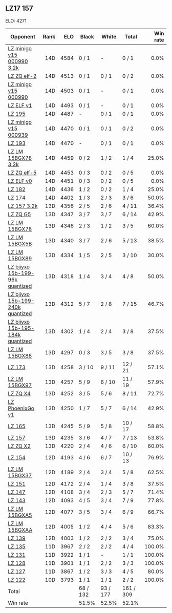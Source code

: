 ## LZ17 157 ##

ELO: 4271

Opponent | Rank | ELO | Black | White | Total | Win rate
---------|-----:|----:|-------|-------|-------|-------:
[LZ minigo v15 000990 3.2k](LZ%20minigo%20v15%20000990%203.2k.md) | 14D | 4584 | 0 / 1 | - | 0 / 1 | 0.0%
[LZ ZQ elf-2](LZ%20ZQ%20elf-2.md) | 14D | 4513 | 0 / 1 | 0 / 1 | 0 / 2 | 0.0%
[LZ minigo v15 000990](LZ%20minigo%20v15%20000990.md) | 14D | 4503 | 0 / 1 | - | 0 / 1 | 0.0%
[LZ ELF v1](LZ%20ELF%20v1.md) | 14D | 4493 | 0 / 1 | - | 0 / 1 | 0.0%
[LZ 195](LZ%20195.md) | 14D | 4487 | - | 0 / 1 | 0 / 1 | 0.0%
[LZ minigo v15 000939](LZ%20minigo%20v15%20000939.md) | 14D | 4470 | 0 / 1 | 0 / 1 | 0 / 2 | 0.0%
[LZ 193](LZ%20193.md) | 14D | 4470 | - | 0 / 1 | 0 / 1 | 0.0%
[LZ LM 15BGX78 3.2k](LZ%20LM%2015BGX78%203.2k.md) | 14D | 4459 | 0 / 2 | 1 / 2 | 1 / 4 | 25.0%
[LZ ZQ elf-5](LZ%20ZQ%20elf-5.md) | 14D | 4453 | 0 / 3 | 0 / 2 | 0 / 5 | 0.0%
[LZ ELF v0](LZ%20ELF%20v0.md) | 14D | 4451 | 0 / 3 | 0 / 2 | 0 / 5 | 0.0%
[LZ 182](LZ%20182.md) | 14D | 4436 | 1 / 2 | 0 / 2 | 1 / 4 | 25.0%
[LZ 174](LZ%20174.md) | 14D | 4402 | 1 / 3 | 2 / 3 | 3 / 6 | 50.0%
[LZ 157 3.2k](LZ%20157%203.2k.md) | 13D | 4356 | 2 / 5 | 2 / 6 | 4 / 11 | 36.4%
[LZ ZQ G5](LZ%20ZQ%20G5.md) | 13D | 4347 | 3 / 7 | 3 / 7 | 6 / 14 | 42.9%
[LZ LM 15BGX78](LZ%20LM%2015BGX78.md) | 13D | 4346 | 2 / 3 | 1 / 2 | 3 / 5 | 60.0%
[LZ LM 15BGX5B](LZ%20LM%2015BGX5B.md) | 13D | 4340 | 3 / 7 | 2 / 6 | 5 / 13 | 38.5%
[LZ LM 15BGX89](LZ%20LM%2015BGX89.md) | 13D | 4334 | 1 / 5 | 2 / 5 | 3 / 10 | 30.0%
[LZ bjiyxo 15b-199-96k quantized](LZ%20bjiyxo%2015b-199-96k%20quantized.md) | 13D | 4318 | 1 / 4 | 3 / 4 | 4 / 8 | 50.0%
[LZ bjiyxo 15b-199-240k quantized](LZ%20bjiyxo%2015b-199-240k%20quantized.md) | 13D | 4312 | 5 / 7 | 2 / 8 | 7 / 15 | 46.7%
[LZ bjiyxo 15b-195-184k quantized](LZ%20bjiyxo%2015b-195-184k%20quantized.md) | 13D | 4302 | 1 / 4 | 2 / 4 | 3 / 8 | 37.5%
[LZ LM 15BGX88](LZ%20LM%2015BGX88.md) | 13D | 4297 | 0 / 3 | 3 / 5 | 3 / 8 | 37.5%
[LZ 173](LZ%20173.md) | 13D | 4258 | 3 / 10 | 9 / 11 | 12 / 21 | 57.1%
[LZ LM 15BGX97](LZ%20LM%2015BGX97.md) | 13D | 4257 | 5 / 9 | 6 / 10 | 11 / 19 | 57.9%
[LZ ZQ X4](LZ%20ZQ%20X4.md) | 13D | 4252 | 3 / 5 | 5 / 6 | 8 / 11 | 72.7%
[LZ PhoenixGo v1](LZ%20PhoenixGo%20v1.md) | 13D | 4250 | 1 / 7 | 5 / 7 | 6 / 14 | 42.9%
[LZ 165](LZ%20165.md) | 13D | 4245 | 5 / 9 | 5 / 8 | 10 / 17 | 58.8%
[LZ 157](LZ%20157.md) | 13D | 4235 | 3 / 6 | 4 / 7 | 7 / 13 | 53.8%
[LZ ZQ X2](LZ%20ZQ%20X2.md) | 13D | 4220 | 2 / 4 | 4 / 6 | 6 / 10 | 60.0%
[LZ 154](LZ%20154.md) | 12D | 4193 | 4 / 6 | 6 / 7 | 10 / 13 | 76.9%
[LZ LM 15BGX37](LZ%20LM%2015BGX37.md) | 12D | 4189 | 2 / 4 | 3 / 4 | 5 / 8 | 62.5%
[LZ 151](LZ%20151.md) | 12D | 4172 | 2 / 4 | 1 / 4 | 3 / 8 | 37.5%
[LZ 147](LZ%20147.md) | 12D | 4108 | 3 / 4 | 2 / 3 | 5 / 7 | 71.4%
[LZ 143](LZ%20143.md) | 12D | 4093 | 4 / 5 | 3 / 4 | 7 / 9 | 77.8%
[LZ LM 15BGXA5](LZ%20LM%2015BGXA5.md) | 12D | 4077 | 3 / 5 | 3 / 4 | 6 / 9 | 66.7%
[LZ LM 15BGXAA](LZ%20LM%2015BGXAA.md) | 12D | 4005 | 1 / 2 | 4 / 4 | 5 / 6 | 83.3%
[LZ 139](LZ%20139.md) | 12D | 4003 | 1 / 2 | 2 / 2 | 3 / 4 | 75.0%
[LZ 135](LZ%20135.md) | 11D | 3967 | 2 / 2 | 2 / 2 | 4 / 4 | 100.0%
[LZ 131](LZ%20131.md) | 11D | 3922 | 1 / 1 | - | 1 / 1 | 100.0%
[LZ 128](LZ%20128.md) | 11D | 3901 | 1 / 1 | 2 / 2 | 3 / 3 | 100.0%
[LZ 127](LZ%20127.md) | 11D | 3867 | 1 / 2 | 3 / 3 | 4 / 5 | 80.0%
[LZ 122](LZ%20122.md) | 10D | 3793 | 1 / 1 | 1 / 1 | 2 / 2 | 100.0%
Total | | | 68 / 132 | 93 / 177 | 161 / 309 | 
Win rate| | | 51.5% | 52.5% | 52.1% | 
